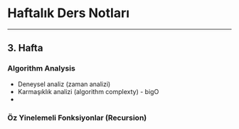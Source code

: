 # Haftalık Ders Notları
---
## 3. Hafta
### Algorithm Analysis
* Deneysel analiz (zaman analizi)
* Karmaşıklık analizi (algorithm complexty) - bigO
* 

### Öz Yinelemeli Fonksiyonlar (Recursion)

